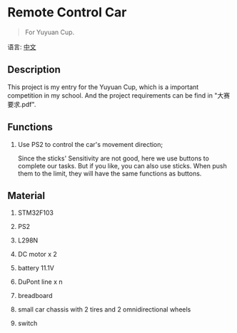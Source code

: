 Remote Control Car
===
>For Yuyuan Cup.

语言: [中文](https://github.com/yuukidach/Remote-Control-Car/blob/master/README.md)

## Description

This project is my entry for the Yuyuan Cup, which is a important competition in my school. And the project requirements can be find in "大赛要求.pdf".   

## Functions
1. Use PS2 to control the car's movement direction;
	
	Since the sticks' Sensitivity are not good, here we use buttons to complete our tasks. But if you like, you can also use sticks. When push them to the limit, they will have the same functions as buttons.

## Material
1. STM32F103 

2. PS2

3. L298N

4. DC motor x 2 

5. battery 11.1V

6. DuPont line x n

7. breadboard

8. small car chassis with 2 tires and 2 omnidirectional wheels

9. switch
